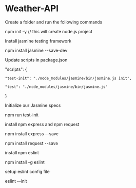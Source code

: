 # Weather-API

Create a folder and run the following commands

npm init -y // this will create node.js project

Install jasmine testing framework

npm install jasmine --save-dev

Update scripts in package.json

"scripts": {

    "test-init": "./node_modules/jasmine/bin/jasmine.js init",
    
    "test": "./node_modules/jasmine/bin/jasmine.js"
}

Initialize our Jasmine specs

npm run test-init

install npm express and npm request

npm install express --save

npm install request --save


install npm eslint

npm install -g eslint

setup eslint config file

eslint --init
